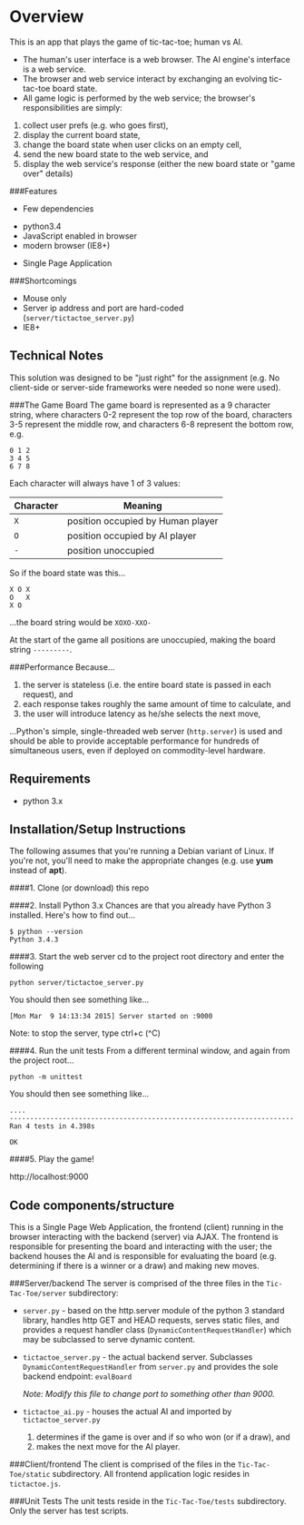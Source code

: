 Overview
========
This is an app that plays the game of tic-tac-toe; human vs AI.  
 * The human's user interface is a web browser.  The AI engine's interface is a web service.
 * The browser and web service interact by exchanging an evolving tic-tac-toe board state.
 * All game logic is performed by the web service; the browser's responsibilities are simply:
  1. collect user prefs (e.g. who goes first),
  2. display the current board state,
  3. change the board state when user clicks on an empty cell,
  4. send the new board state to the web service, and
  5. display the web service's response (either the new board state or "game over" details)


###Features
 * Few dependencies
  - python3.4
  - JavaScript enabled in browser
  - modern browser (IE8+)
 * Single Page Application

###Shortcomings
 * Mouse only
 * Server ip address and port are hard-coded (`server/tictactoe_server.py`)
 * IE8+

Technical Notes
---------------
This solution was designed to be "just right" for the assignment (e.g. No
client-side or server-side frameworks were needed so none were used).

###The Game Board
The game board is represented as a 9 character string, where characters 0-2
represent the top row of the board, characters 3-5 represent the middle row,
and characters 6-8 represent the bottom row, e.g.

```
0 1 2
3 4 5
6 7 8
```

Each character will always have 1 of 3 values:

  Character | Meaning
  --------- | -------
  `X`       | position occupied by Human player
  `O`       | position occupied by AI player
  `-`       | position unoccupied

So if the board state was this...

```
X O X
O   X
X O
```

...the board string would be `XOXO-XXO-`

At the start of the game all positions are unoccupied, making the board string `---------`.

###Performance
Because...
 1. the server is stateless (i.e. the entire board state is passed in each request), and
 2. each response takes roughly the same amount of time to calculate, and
 3. the user will introduce latency as he/she selects the next move,

...Python's simple, single-threaded web server (`http.server`) is used and should be able to provide
acceptable performance for hundreds of simultaneous users, even if deployed on commodity-level hardware.


Requirements
------------
 * python 3.x

Installation/Setup Instructions
-------------------------------
The following assumes that you're running a Debian variant of Linux.
If you're not, you'll need to make the appropriate changes (e.g. use **yum** instead of **apt**).

####1. Clone (or download) this repo

####2. Install Python 3.x
Chances are that you already have Python 3 installed.  Here's how to find out...

```
$ python --version
Python 3.4.3
```

####3. Start the web server
cd to the project root directory and enter the following
```
python server/tictactoe_server.py
```

You should then see something like...
```
[Mon Mar  9 14:13:34 2015] Server started on :9000
```

Note: to stop the server, type ctrl+c (^C)

####4. Run the unit tests
From a different terminal window, and again from the project root...
```
python -m unittest
```

You should then see something like...

```
....
----------------------------------------------------------------------
Ran 4 tests in 4.398s

OK
```

####5. Play the game!

http://localhost:9000



Code components/structure
-------------------------
This is a Single Page Web Application, the frontend (client) running in the browser
interacting with the backend (server) via AJAX.  The frontend is responsible for
presenting the board and interacting with the user; the backend houses the AI and
is responsible for evaluating the board (e.g. determining if there is a winner or a
draw) and making new moves.

###Server/backend
The server is comprised of the three files in the `Tic-Tac-Toe/server` subdirectory:
 * `server.py` - based on the http.server module of the python 3 standard library,
   handles http GET and HEAD requests, serves static files, and provides a request
   handler class (`DynamicContentRequestHandler`) which may be subclassed to
   serve dynamic content.

 * `tictactoe_server.py` - the actual backend server.  Subclasses `DynamicContentRequestHandler`
   from `server.py` and provides the sole backend endpoint: `evalBoard`

   *Note: Modify this file to change port to something other than 9000.*

 * `tictactoe_ai.py` - houses the actual AI and imported by `tictactoe_server.py`
   1. determines if the game is over and if so who won (or if a draw), and
   2. makes the next move for the AI player.


###Client/frontend
The client is comprised of the files in the `Tic-Tac-Toe/static` subdirectory.  All
frontend application logic resides in `tictactoe.js`.

###Unit Tests
The unit tests reside in the `Tic-Tac-Toe/tests` subdirectory.  Only the server has
test scripts.
